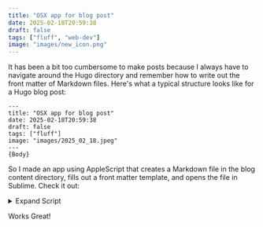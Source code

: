 ```yaml
---
title: "OSX app for blog post"
date: 2025-02-18T20:59:38
draft: false
tags: ["fluff", "web-dev"]
image: "images/new_icon.png"
---
```


It has been a bit too cumbersome to make posts because I always have to navigate around the Hugo directory and remember how to write out the front matter of Markdown files. Here's what a typical structure looks like for a Hugo blog post:


```
---
title: "OSX app for blog post"
date: 2025-02-18T20:59:38
draft: false
tags: ["fluff"]
image: "images/2025_02_18.jpeg"
---
{Body}
```

So I made an app using AppleScript that creates a Markdown file in the blog content directory, fills out a front matter template, and opens the file in Sublime. Check it out:


<details>
<summary>Expand Script</summary>

```
set blogDir to "/Users/xxxx/blog/content/posts/"
set imageDir to "images/" -- Hugo expects images here

-- Generate date stamp
set dateStamp to do shell script "date +%Y-%m-%d"

-- Initialize counter
set counter to 1
set fileName to dateStamp & "-untitled.md"
set filePath to blogDir & fileName

-- Check if the file exists, and increment the counter
repeat while (do shell script "test -e " & quoted form of filePath & "; echo $?") = "0"
	set counter to counter + 1
	set fileName to dateStamp & "-untitled-" & counter & ".md"
	set filePath to blogDir & fileName
end repeat

set imageFile to imageDir & dateStamp & ".jpeg" -- Assumes image matches the date

-- Create the Markdown file
do shell script "echo '---
title: \"\"
date: '$(date +%Y-%m-%dT%H:%M:%S)'
draft: false
tags: [\"fluff\"]
image: \"" & imageFile & "\"
---
' > " & quoted form of filePath

-- Open in Sublime Text
tell application "Sublime Text"
	open filePath
end tell
```
</details>

Works Great!

